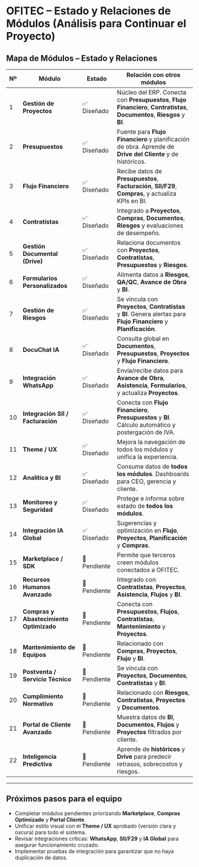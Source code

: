 # OFITEC – Estado y Relaciones de Módulos (Análisis para Continuar el Proyecto)

## Mapa de Módulos – Estado y Relaciones

| Nº | Módulo | Estado | Relación con otros módulos |
| --- | --- | --- | --- |
| 1 | **Gestión de Proyectos** | ✅ Diseñado | Núcleo del ERP. Conecta con **Presupuestos**, **Flujo Financiero**, **Contratistas**, **Documentos**, **Riesgos** y **BI**. |
| 2 | **Presupuestos** | ✅ Diseñado | Fuente para **Flujo Financiero** y planificación de obra. Aprende de **Drive del Cliente** y de históricos. |
| 3 | **Flujo Financiero** | ✅ Diseñado | Recibe datos de **Presupuestos**, **Facturación**, **SII/F29**, **Compras**, y actualiza KPIs en BI. |
| 4 | **Contratistas** | ✅ Diseñado | Integrado a **Proyectos**, **Compras**, **Documentos**, **Riesgos** y evaluaciones de desempeño. |
| 5 | **Gestión Documental (Drive)** | ✅ Diseñado | Relaciona documentos con **Proyectos**, **Contratistas**, **Presupuestos** y **Riesgos**. |
| 6 | **Formularios Personalizados** | ✅ Diseñado | Alimenta datos a **Riesgos**, **QA/QC**, **Avance de Obra** y **BI**. |
| 7 | **Gestión de Riesgos** | ✅ Diseñado | Se vincula con **Proyectos**, **Contratistas** y **BI**. Genera alertas para **Flujo Financiero** y **Planificación**. |
| 8 | **DocuChat IA** | ✅ Diseñado | Consulta global en **Documentos**, **Presupuestos**, **Proyectos** y **Flujo Financiero**. |
| 9 | **Integración WhatsApp** | ✅ Diseñado | Envía/recibe datos para **Avance de Obra**, **Asistencia**, **Formularios**, y actualiza **Proyectos**. |
| 10 | **Integración SII / Facturación** | ✅ Diseñado | Conecta con **Flujo Financiero**, **Presupuestos** y **BI**. Cálculo automático y postergación de IVA. |
| 11 | **Theme / UX** | ✅ Diseñado | Mejora la navegación de todos los módulos y unifica la experiencia. |
| 12 | **Analítica y BI** | ✅ Diseñado | Consume datos de **todos los módulos**. Dashboards para CEO, gerencia y cliente. |
| 13 | **Monitoreo y Seguridad** | ✅ Diseñado | Protege e informa sobre estado de **todos los módulos**. |
| 14 | **Integración IA Global** | ✅ Diseñado | Sugerencias y optimización en **Flujo**, **Proyectos**, **Planificación** y **Compras**. |
| 15 | **Marketplace / SDK** | 🚧 Pendiente | Permite que terceros creen módulos conectados a OFITEC. |
| 16 | **Recursos Humanos Avanzado** | 🚧 Pendiente | Integrado con **Contratistas**, **Proyectos**, **Asistencia**, **Flujos** y **BI**. |
| 17 | **Compras y Abastecimiento Optimizado** | 🚧 Pendiente | Conecta con **Presupuestos**, **Flujos**, **Contratistas**, **Mantenimiento** y **Proyectos**. |
| 18 | **Mantenimiento de Equipos** | 🚧 Pendiente | Relacionado con **Compras**, **Proyectos**, **Flujo** y **BI**. |
| 19 | **Postventa / Servicio Técnico** | 🚧 Pendiente | Se vincula con **Proyectos**, **Documentos**, **Contratistas** y **BI**. |
| 20 | **Cumplimiento Normativo** | 🚧 Pendiente | Relacionado con **Riesgos**, **Contratistas**, **Proyectos** y **Documentos**. |
| 21 | **Portal de Cliente Avanzado** | 🚧 Pendiente | Muestra datos de **BI**, **Documentos**, **Flujos** y **Proyectos** filtrados por cliente. |
| 22 | **Inteligencia Predictiva** | 🚧 Pendiente | Aprende de **históricos** y **Drive** para predecir retrasos, sobrecostos y riesgos. |

---

## Próximos pasos para el equipo
- Completar módulos pendientes priorizando **Marketplace**, **Compras Optimizado** y **Portal Cliente**.
- Unificar estilo visual con el **Theme / UX** aprobado (versión clara y oscura) para todo el sistema.
- Revisar integraciones críticas: **WhatsApp**, **SII/F29** y **IA Global** para asegurar funcionamiento cruzado.
- Implementar pruebas de integración para garantizar que no haya duplicación de datos.

